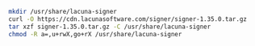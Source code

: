 ﻿```sh
mkdir /usr/share/lacuna-signer
curl -O https://cdn.lacunasoftware.com/signer/signer-1.35.0.tar.gz
tar xzf signer-1.35.0.tar.gz -C /usr/share/lacuna-signer
chmod -R a=,u+rwX,go+rX /usr/share/lacuna-signer
```
